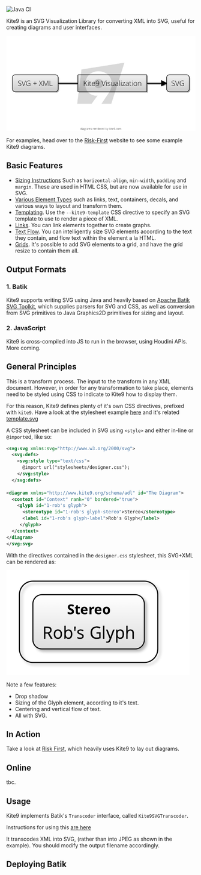 ![Java CI](https://github.com/robmoffat/kite9-visualization/workflows/Java%20CI/badge.svg)

Kite9 is an SVG Visualization Library for converting XML into SVG, useful for creating diagrams and user interfaces.

![Basic Kite9 Process](docs/images/process.png)

For examples, head over to the [Risk-First](riskfirst.org) website to see some example Kite9 diagrams.

## Basic Features

- [Sizing Instructions](docs/Sizing.md) Such as `horizontal-align`, `min-width`, `padding` and `margin`.  These are used in HTML CSS, but are now available for use in SVG.
- [Various Element Types](docs/Element-Types.md) such as links, text, containers, decals, and various ways to layout and transform them.
- [Templating](docs/Templating.md).  Use the `--kite9-template` CSS directive to specify an SVG template to use to render a piece of XML.
- [Links](docs/links.md). You can link elements together to create graphs.
- [Text Flow](docs/Text.md). You can intelligently size SVG elements according to the text they contain, and flow text within the element a la HTML.
- [Grids](docs/Grids.md).  It's possible to add SVG elements to a grid, and have the grid resize to contain them all.

## Output Formats

### 1.  Batik

Kite9 supports writing SVG using Java and heavily based on [Apache Batik SVG Toolkit](https://xmlgraphics.apache.org/batik/), which supplies parsers for SVG and CSS, as well as conversion from SVG primitives to Java Graphics2D primitives for sizing and layout.

### 2. JavaScript

Kite9 is cross-compiled into JS to run in the browser, using Houdini APIs. More coming.

## General Principles

This is a transform process.  The input to the transform in any XML document.  However, in order for any transformation to take place, elements need to be styled using CSS to indicate to Kite9 how to display them.  

For this reason, Kite9 defines plenty of it's own CSS directives, prefixed with `kite9`.  Have a look at the stylesheet example [here](https://github.com/robmoffat/kite9-visualization/blob/master/src/test/resources/stylesheets/designer.css) and it's related 
[template.svg](https://raw.githubusercontent.com/robmoffat/kite9-visualization/master/src/test/resources/stylesheets/template.svg?token=AAitYUArM77qTGIoIE--3CCXRN7Fob1Gks5cfnnxwA%3D%3D)

A CSS stylesheet can be included in SVG using `<style>` and either in-line or `@import`ed, like so:

```xml
<svg:svg xmlns:svg="http://www.w3.org/2000/svg">
  <svg:defs>
    <svg:style type="text/css"> 
      @import url("stylesheets/designer.css");
    </svg:style>
  </svg:defs>
    
<diagram xmlns="http://www.kite9.org/schema/adl" id="The Diagram">
  <context id="Context" rank="0" bordered="true">
    <glyph id="1-rob's glyph">
      <stereotype id="1-rob's glyph-stereo">Stereo</stereotype>
      <label id="1-rob's glyph-label">Rob's Glyph</label>
     </glyph>
  </context>
</diagram>
</svg:svg>
```

With the directives contained in the `designer.css` stylesheet, this SVG+XML can be rendered as:

![Basic Glyph](docs/images/basic.png)

Note a few features:

 - Drop shadow
 - Sizing of the Glyph element, according to it's text.
 - Centering and vertical flow of text.
 - All with SVG.

## In Action

Take a look at [Risk First](riskfirst.org), which heavily uses Kite9 to lay out diagrams.

## Online

tbc.

## Usage

Kite9 implements Batik's `Transcoder` interface, called `Kite9SVGTranscoder`.

Instructions for using this [are here](https://xmlgraphics.apache.org/batik/using/transcoder.html)

It transcodes XML into SVG, (rather than into JPEG as shown in the example).  You should modify the output filename accordingly.

## Deploying Batik


